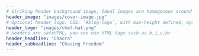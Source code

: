 ```yaml
---
# Striking header background image, Ideal images are homogenous around the centre and contrasting to the text. Non-ideal images can use `title_guard`
header_image: "images/cover-image.jpg"
# Optional header logo. CSS: `#blog-logo`, with max-height defined, optimize to prevent scaling
header_logo: "images/chef-hat.png"
# Headers are safeHTML, you can use HTML tags such as b,i,u,br
header_headline: "Chacra"
header_subheadline: "Chasing Freedom"
---
```

